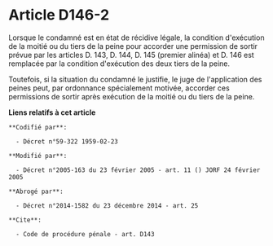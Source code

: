 # Article D146-2

Lorsque le condamné est en état de récidive légale, la condition d'exécution de la moitié ou du tiers de la peine pour
accorder une permission de sortir prévue par les articles D. 143, D. 144, D. 145 (premier alinéa) et D. 146 est remplacée par
la condition d'exécution des deux tiers de la peine. 

Toutefois, si la situation du condamné le justifie, le juge de l'application des peines peut, par ordonnance spécialement
motivée, accorder ces permissions de sortir après exécution de la moitié ou du tiers de la peine.

**Liens relatifs à cet article**

	**Codifié par**:

	  - Décret n°59-322 1959-02-23

	**Modifié par**:

	  - Décret n°2005-163 du 23 février 2005 - art. 11 () JORF 24 février 2005

	**Abrogé par**:

	  - Décret n°2014-1582 du 23 décembre 2014 - art. 25

	**Cite**:

	  - Code de procédure pénale - art. D143
